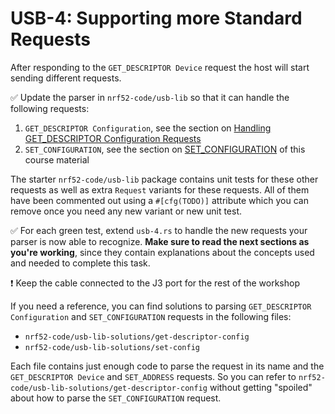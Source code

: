 # USB-4: Supporting more Standard Requests

After responding to the `GET_DESCRIPTOR Device` request the host will start sending different requests.

✅ Update the parser in `nrf52-code/usb-lib` so that it can handle the following requests:

1. `GET_DESCRIPTOR Configuration`, see the section on [Handling GET_DESCRIPTOR Configuration Requests](./nrf52-usb-get-descriptor-config.md#handling-get_descriptor-configuration-requests)
2. `SET_CONFIGURATION`, see the section on [SET_CONFIGURATION](./nrf52-usb-getting-device-configured.md#set_configuration) of this course material

The starter `nrf52-code/usb-lib` package contains unit tests for these other requests as well as extra `Request` variants for these requests. All of them have been commented out using a `#[cfg(TODO)]` attribute which you can remove once you need any new variant or new unit test.

✅ For each green test, extend `usb-4.rs` to handle the new requests your parser is now able to recognize. **Make sure to read the next sections as you're working**, since they contain explanations about the concepts used and needed to complete this task.

❗️ Keep the cable connected to the J3 port for the rest of the workshop

If you need a reference, you can find solutions to parsing `GET_DESCRIPTOR Configuration` and `SET_CONFIGURATION` requests in the following files:

- `nrf52-code/usb-lib-solutions/get-descriptor-config`
- `nrf52-code/usb-lib-solutions/set-config`

Each file contains just enough code to parse the request in its name and the `GET_DESCRIPTOR Device` and `SET_ADDRESS` requests. So you can refer to `nrf52-code/usb-lib-solutions/get-descriptor-config` without getting "spoiled" about how to parse the `SET_CONFIGURATION` request.
